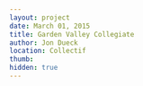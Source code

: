 ```yaml
---
layout: project
date: March 01, 2015
title: Garden Valley Collegiate
author: Jon Dueck
location: Collectif
thumb:
hidden: true
---
```

